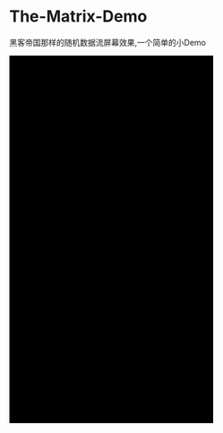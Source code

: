 # The-Matrix-Demo
黑客帝国那样的随机数据流屏幕效果,一个简单的小Demo

![](https://github.com/jsimy/The-Matrix-Demo/blob/master/screenshots/Demo.gif)
